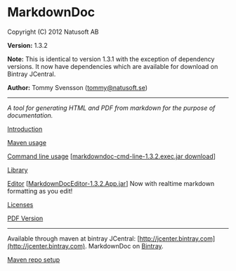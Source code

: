 # MarkdownDoc

Copyright (C) 2012 Natusoft AB

__Version:__ 1.3.2

__Note:__ This is identical to version 1.3.1 with the exception of dependency versions. It now have dependencies which are available
for download on Bintray JCentral. 

__Author:__ Tommy Svensson (tommy@natusoft.se)

----

_A tool for generating HTML and PDF from markdown for the purpose of documentation._

[Introduction](https://github.com/tombensve/MarkdownDoc/blob/master/Docs/MarkdownDoc.md)

[Maven usage](https://github.com/tombensve/MarkdownDoc/blob/master/MavenPlugin/docs/MarkdownDoc-Maven-Plugin.md)

[Command line usage](https://github.com/tombensve/MarkdownDoc/blob/master/CommandLine/docs/MarkdownDoc-CommandLine.md) \[[markdowndoc-cmd-line-1.3.2.exec.jar download](http://dl.bintray.com/tommy/maven/se/natusoft/tools/doc/markdowndoc/markdowndoc-cmd-line/1.3.2/markdowndoc-cmd-line-1.3.2.exec.jar)\] 

[Library](https://github.com/tombensve/MarkdownDoc/blob/master/Library/docs/MarkdownDoc-Library.md)

[Editor](https://github.com/tombensve/MarkdownDoc/blob/master/Editor/docs/MarkdownDoc-Editor.md) \[[MarkdownDocEditor-1.3.2.App.jar](http://dl.bintray.com/tommy/maven/se/natusoft/tools/doc/markdowndoc/MarkdownDocEditor/1.3.2/MarkdownDocEditor-1.3.2.App.jar)\] Now with realtime markdown formatting as you edit! 

[Licenses](https://github.com/tombensve/MarkdownDoc/blob/master/Docs/licenses.md)

[PDF Version](https://github.com/tombensve/MarkdownDoc/blob/master/Docs/MarkdownDoc-User-Guide.pdf)

----

Available through maven at bintray JCentral: [http://jcenter.bintray.com](http://jcenter.bintray.com). MarkdownDoc on [Bintray](https://bintray.com/tommy/maven/MarkdownDoc).

[Maven repo setup](https://github.com/tombensve/CommonStuff/blob/master/docs/MavenRepository.md)

